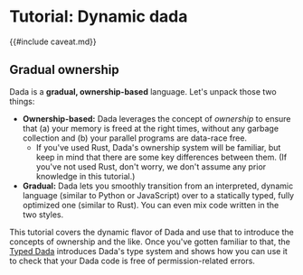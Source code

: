 # Tutorial: Dynamic dada

{{#include caveat.md}}

## Gradual ownership

Dada is a **gradual, ownership-based** language. Let's unpack those two things:

* **Ownership-based:** Dada leverages the concept of *ownership* to ensure that (a) your memory is freed at the right times, without any garbage collection and (b) your parallel programs are data-race free.
    * If you've used Rust, Dada's ownership system will be familiar, but keep in mind that there are some key differences between them. (If you've not used Rust, don't worry, we don't assume any prior knowledge in this tutorial.)
* **Gradual:** Dada lets you smoothly transition from an interpreted, dynamic language (similar to Python or JavaScript) over to a statically typed, fully optimized one (similar to Rust). You can even mix code written in the two styles.

This tutorial covers the dynamic flavor of Dada and use that to introduce the concepts of ownership and the like. Once you've gotten familiar to that, the [Typed Dada](./typed_tutorial.md) introduces Dada's type system and shows how you can use it to check that your Dada code is free of permission-related errors.
